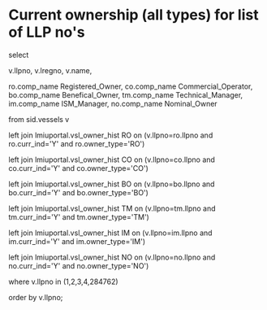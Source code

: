 # Current ownership (all types) for list of LLP no's

select

v.llpno,
v.lregno,
v.name,

ro.comp_name Registered_Owner,
co.comp_name Commercial_Operator,
bo.comp_name Benefical_Owner, 
tm.comp_name Technical_Manager,
im.comp_name ISM_Manager,
no.comp_name Nominal_Owner

from sid.vessels v

left join lmiuportal.vsl_owner_hist RO
on (v.llpno=ro.llpno and ro.curr_ind='Y' and ro.owner_type='RO')

left join lmiuportal.vsl_owner_hist CO
on (v.llpno=co.llpno and co.curr_ind='Y' and co.owner_type='CO')

left join lmiuportal.vsl_owner_hist BO
on (v.llpno=bo.llpno and bo.curr_ind='Y' and bo.owner_type='BO')

left join lmiuportal.vsl_owner_hist TM
on (v.llpno=tm.llpno and tm.curr_ind='Y' and tm.owner_type='TM')

left join lmiuportal.vsl_owner_hist IM
on (v.llpno=im.llpno and im.curr_ind='Y' and im.owner_type='IM')

left join lmiuportal.vsl_owner_hist NO
on (v.llpno=no.llpno and no.curr_ind='Y' and no.owner_type='NO')

where v.llpno in (1,2,3,4,284762)

order by v.llpno;
